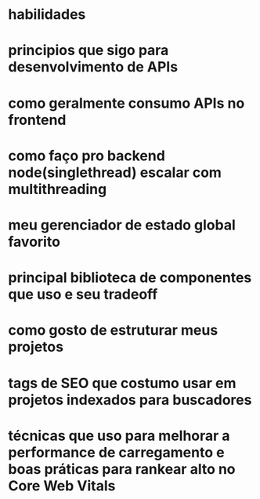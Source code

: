 # habilidades

# principios que sigo para desenvolvimento de APIs

# como geralmente consumo APIs no frontend

# como faço pro backend node(singlethread) escalar com multithreading

# meu gerenciador de estado global favorito

# principal biblioteca de componentes que uso e seu tradeoff

# como gosto de estruturar meus projetos

# tags de SEO que costumo usar em projetos indexados para buscadores

# técnicas que uso para melhorar a performance de carregamento e boas práticas para rankear alto no Core Web Vitals
